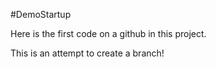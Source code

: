 #DemoStartup

Here is the first code on a github in this project.

This is an attempt to create a branch!
